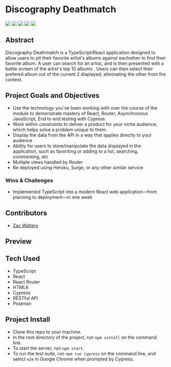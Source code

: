 # Discography Deathmatch

<p align="left">
  <img src="https://img.shields.io/badge/TypeScript-007ACC?style=for-the-badge&logo=typescript&logoColor=white" />
  <img src="https://img.shields.io/badge/React-20232A?style=for-the-badge&logo=react&logoColor=61DAFB" />
  <img src="https://img.shields.io/badge/React_Router-CA4245?style=for-the-badge&logo=react-router&logoColor=white" />
  <img src="https://img.shields.io/badge/Cypress.io-6e3596?style=for-the-badge" />
  <img src="https://img.shields.io/badge/HTML5-E34F26?style=for-the-badge&logo=html5&logoColor=white" />
</p>

## Abstract

Discography Deathmatch is a TypeScript/React application designed to allow users to pit their favorite artist's albums against eachother to find their favorite album. A user can search for an artist, and is then presented with a battle screen of the artist's top 10 albums . Users can then select their prefered album out of the current 2 displayed, eliminating the other from the contest.

## Project Goals and Objectives
- Use the technology you’ve been working with over the course of the module to demonstrate mastery of React, Router, Asynchronous JavaScript, End to end testing with Cypress
- Work within constraints to deliver a product for your niche audience, which helps solve a problem unique to them.
- Display the data from the API in a way that applies directly to your audience
- Ability for users to store/manipulate the data displayed in the application, such as favoriting or adding to a list, searching, commenting, etc
- Multiple views handled by Router
- Be deployed using Heroku, Surge, or any other similar service
  
### Wins & Challenges

- Implemented TypeScript into a modern React web application—from planning to deployment—in one week


## Contributors

- [Zac Walters](https://github.com/zacwalters4)

## Preview


## Tech Used

- TypeScript
- React
- React Router
- HTML6
- Cypress
- RESTful API
- Postman

## Project Install
  - Clone this repo to your machine.
  - In the root directory of the project, run `npm install` on the command line.
  - To start the server, run `npm start`.
  - To run the test suite, run `npm run cypress` on the command line, and select `e2e` in Google Chrome when prompted by Cypress.
